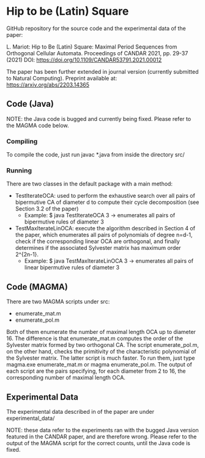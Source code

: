 # Hip to be (Latin) Square

GitHub repository for the source code and the experimental data of the paper:

L. Mariot: Hip to Be (Latin) Square: Maximal Period Sequences from Orthogonal Cellular Automata. Proceedings of CANDAR 2021, pp. 29-37 (2021) DOI: https://doi.org/10.1109/CANDAR53791.2021.00012

The paper has been further extended in journal version (currently submitted to Natural Computing). Preprint available at: https://arxiv.org/abs/2203.14365

## Code (Java)

NOTE: the Java code is bugged and currently being fixed. Please refer to the MAGMA code below.

### Compiling

To compile the code, just run javac *.java from inside the directory src/

### Running

There are two classes in the default package with a main method:

- TestIterateOCA: used to perform the exhaustive search over all pairs of bipermutive CA of diameter d to compute their cycle decomposition (see Section 3.2 of the paper)
  * Example: $ java TestIterateOCA 3 -> enumerates all pairs of bipermutive rules of diameter 3
- TestMaxIterateLinOCA: execute the algorithm described in Section 4 of the paper, which enumerates all pairs of polynomials of degree n=d-1, check if the corresponding linear OCA are orthogonal, and finally determines if the associated Sylvester matrix has maximum order 2^{2n-1}.
  * Example: $ java TestMaxIterateLinOCA 3 -> enumerates all pairs of linear bipermutive rules of diameter 3

## Code (MAGMA)

There are two MAGMA scripts under src:

  * enumerate_mat.m
  * enumerate_pol.m

Both of them enumerate the number of maximal length OCA up to diameter 16. The difference is that enumerate_mat.m computes the order of the Sylvester matrix formed by two orthogonal CA. The script enumerate_pol.m, on the other hand, checks the primitivity of the characteristic polynomial of the Sylvester matrix. The latter script is much faster. To run them, just type magma.exe enumerate_mat.m or magma enumerate_pol.m. The output of each script are the pairs specifying, for each diameter from 2 to 16, the corresponding number of maximal length OCA.

## Experimental Data

The experimental data described in of the paper are under experimental_data/

NOTE: these data refer to the experiments ran with the bugged Java version featured in the CANDAR paper, and are therefore wrong. Please refer to the output of the MAGMA script for the correct counts, until the Java code is fixed. 
